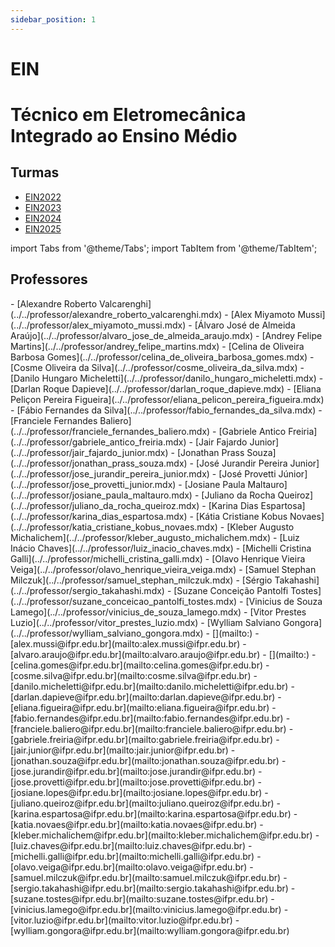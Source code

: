 ```yaml
---
sidebar_position: 1
---
```


# EIN

# Técnico em Eletromecânica Integrado ao Ensino Médio

## Turmas

- [EIN2022](ein2022)
- [EIN2023](ein2023)
- [EIN2024](ein2024)
- [EIN2025](ein2025)

import Tabs from '@theme/Tabs';
import TabItem from '@theme/TabItem';

## Professores

<Tabs>
  <TabItem value="nome" label="Nome" default>
    - [Alexandre Roberto Valcarenghi](../../professor/alexandre_roberto_valcarenghi.mdx)
    - [Alex Miyamoto Mussi](../../professor/alex_miyamoto_mussi.mdx)
    - [Álvaro José de Almeida Araújo](../../professor/alvaro_jose_de_almeida_araujo.mdx)
    - [Andrey Felipe Martins](../../professor/andrey_felipe_martins.mdx)
    - [Celina de Oliveira Barbosa Gomes](../../professor/celina_de_oliveira_barbosa_gomes.mdx)
    - [Cosme Oliveira da Silva](../../professor/cosme_oliveira_da_silva.mdx)
    - [Danilo Hungaro Micheletti](../../professor/danilo_hungaro_micheletti.mdx)
    - [Darlan Roque Dapieve](../../professor/darlan_roque_dapieve.mdx)
    - [Eliana Peliçon Pereira Figueira](../../professor/eliana_pelicon_pereira_figueira.mdx)
    - [Fábio Fernandes da Silva](../../professor/fabio_fernandes_da_silva.mdx)
    - [Franciele Fernandes Baliero](../../professor/franciele_fernandes_baliero.mdx)
    - [Gabriele Antico Freiria](../../professor/gabriele_antico_freiria.mdx)
    - [Jair Fajardo Junior](../../professor/jair_fajardo_junior.mdx)
    - [Jonathan Prass Souza](../../professor/jonathan_prass_souza.mdx)
    - [José Jurandir Pereira Junior](../../professor/jose_jurandir_pereira_junior.mdx)
    - [José Provetti Júnior](../../professor/jose_provetti_junior.mdx)
    - [Josiane Paula Maltauro](../../professor/josiane_paula_maltauro.mdx)
    - [Juliano da Rocha Queiroz](../../professor/juliano_da_rocha_queiroz.mdx)
    - [Karina Dias Espartosa](../../professor/karina_dias_espartosa.mdx)
    - [Kátia Cristiane Kobus Novaes](../../professor/katia_cristiane_kobus_novaes.mdx)
    - [Kleber Augusto Michalichem](../../professor/kleber_augusto_michalichem.mdx)
    - [Luiz Inácio Chaves](../../professor/luiz_inacio_chaves.mdx)
    - [Michelli Cristina Galli](../../professor/michelli_cristina_galli.mdx)
    - [Olavo Henrique Vieira Veiga](../../professor/olavo_henrique_vieira_veiga.mdx)
    - [Samuel Stephan Milczuk](../../professor/samuel_stephan_milczuk.mdx)
    - [Sérgio Takahashi](../../professor/sergio_takahashi.mdx)
    - [Suzane Conceição Pantolfi Tostes](../../professor/suzane_conceicao_pantolfi_tostes.mdx)
    - [Vinicius de Souza Lamego](../../professor/vinicius_de_souza_lamego.mdx)
    - [Vitor Prestes Luzio](../../professor/vitor_prestes_luzio.mdx)
    - [Wylliam Salviano Gongora](../../professor/wylliam_salviano_gongora.mdx)
  </TabItem>
  <TabItem value="email" label="E-mail" default>
    - [](mailto:)
    - [alex.mussi@ifpr.edu.br](mailto:alex.mussi@ifpr.edu.br)
    - [alvaro.araujo@ifpr.edu.br](mailto:alvaro.araujo@ifpr.edu.br)
    - [](mailto:)
    - [celina.gomes@ifpr.edu.br](mailto:celina.gomes@ifpr.edu.br)
    - [cosme.silva@ifpr.edu.br](mailto:cosme.silva@ifpr.edu.br)
    - [danilo.micheletti@ifpr.edu.br](mailto:danilo.micheletti@ifpr.edu.br)
    - [darlan.dapieve@ifpr.edu.br](mailto:darlan.dapieve@ifpr.edu.br)
    - [eliana.figueira@ifpr.edu.br](mailto:eliana.figueira@ifpr.edu.br)
    - [fabio.fernandes@ifpr.edu.br](mailto:fabio.fernandes@ifpr.edu.br)
    - [franciele.baliero@ifpr.edu.br](mailto:franciele.baliero@ifpr.edu.br)
    - [gabriele.freiria@ifpr.edu.br](mailto:gabriele.freiria@ifpr.edu.br)
    - [jair.junior@ifpr.edu.br](mailto:jair.junior@ifpr.edu.br)
    - [jonathan.souza@ifpr.edu.br](mailto:jonathan.souza@ifpr.edu.br)
    - [jose.jurandir@ifpr.edu.br](mailto:jose.jurandir@ifpr.edu.br)
    - [jose.provetti@ifpr.edu.br](mailto:jose.provetti@ifpr.edu.br)
    - [josiane.lopes@ifpr.edu.br](mailto:josiane.lopes@ifpr.edu.br)
    - [juliano.queiroz@ifpr.edu.br](mailto:juliano.queiroz@ifpr.edu.br)
    - [karina.espartosa@ifpr.edu.br](mailto:karina.espartosa@ifpr.edu.br)
    - [katia.novaes@ifpr.edu.br](mailto:katia.novaes@ifpr.edu.br)
    - [kleber.michalichem@ifpr.edu.br](mailto:kleber.michalichem@ifpr.edu.br)
    - [luiz.chaves@ifpr.edu.br](mailto:luiz.chaves@ifpr.edu.br)
    - [michelli.galli@ifpr.edu.br](mailto:michelli.galli@ifpr.edu.br)
    - [olavo.veiga@ifpr.edu.br](mailto:olavo.veiga@ifpr.edu.br)
    - [samuel.milczuk@ifpr.edu.br](mailto:samuel.milczuk@ifpr.edu.br)
    - [sergio.takahashi@ifpr.edu.br](mailto:sergio.takahashi@ifpr.edu.br)
    - [suzane.tostes@ifpr.edu.br](mailto:suzane.tostes@ifpr.edu.br)
    - [vinicius.lamego@ifpr.edu.br](mailto:vinicius.lamego@ifpr.edu.br)
    - [vitor.luzio@ifpr.edu.br](mailto:vitor.luzio@ifpr.edu.br)
    - [wylliam.gongora@ifpr.edu.br](mailto:wylliam.gongora@ifpr.edu.br)
  </TabItem>
</Tabs>